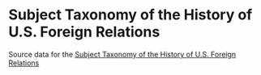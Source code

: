 # Subject Taxonomy of the History of U.S. Foreign Relations

Source data for the [Subject Taxonomy of the History of U.S. Foreign Relations](http://history.state.gov/tags)
